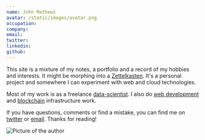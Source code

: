 ```yaml
---
name: John Mathews
avatar: /static/images/avatar.png
occupation:
company:
email:
twitter:
linkedin:
github:
---
```


This site is a mixture of my notes, a portfolio and a record of my hobbies and
interests. It might be morphing into a
[Zettelkasten](https://en.wikipedia.org/wiki/Zettelkasten). It's a personal
project and somewhere I can experiment with web and cloud technologies.

Most of my work is as a freelance
[data-scientist](/projects/azure-image-recognition-demo.md). I also do
[web development](/projects/website-analytics.md) and
<a href="https://johnmathews.is/category/technical/cryptocurrencies.html">blockchain</a> infrastructure work.

If you have questions, comments or find a mistake, you can find me on
[twitter](https://twitter.com/johnmathews) or [email](mailto:mthwsjc@gmail.com). Thanks for reading!

<img className="border-2 border-green-500" src="static/images/john_headshot.jpg" alt="Picture of the author" width={300} />
